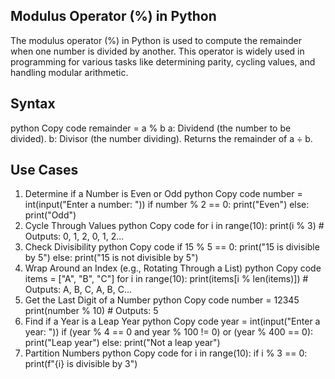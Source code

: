 ## Modulus Operator (%) in Python
The modulus operator (%) in Python is used to compute the remainder when one number is divided by another. This operator is widely used in programming for various tasks like determining parity, cycling values, and handling modular arithmetic.

## Syntax
python
Copy code
remainder = a % b
a: Dividend (the number to be divided).
b: Divisor (the number dividing).
Returns the remainder of a ÷ b.
## Use Cases
1. Determine if a Number is Even or Odd
python
Copy code
number = int(input("Enter a number: "))
if number % 2 == 0:
    print("Even")
else:
    print("Odd")
2. Cycle Through Values
python
Copy code
for i in range(10):
    print(i % 3)  # Outputs: 0, 1, 2, 0, 1, 2...
3. Check Divisibility
python
Copy code
if 15 % 5 == 0:
    print("15 is divisible by 5")
else:
    print("15 is not divisible by 5")
4. Wrap Around an Index (e.g., Rotating Through a List)
python
Copy code
items = ["A", "B", "C"]
for i in range(10):
    print(items[i % len(items)])  # Outputs: A, B, C, A, B, C...
5. Get the Last Digit of a Number
python
Copy code
number = 12345
print(number % 10)  # Outputs: 5
6. Find if a Year is a Leap Year
python
Copy code
year = int(input("Enter a year: "))
if (year % 4 == 0 and year % 100 != 0) or (year % 400 == 0):
    print("Leap year")
else:
    print("Not a leap year")
7. Partition Numbers
python
Copy code
for i in range(10):
    if i % 3 == 0:
        print(f"{i} is divisible by 3")
